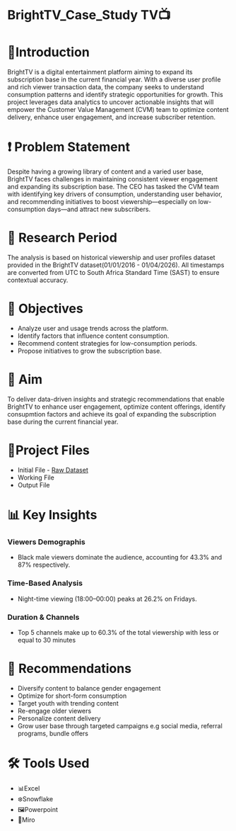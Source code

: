 # BrightTV_Case_Study TV📺

# 🧭Introduction
BrightTV is a digital entertainment platform aiming to expand its subscription base in the current financial year. With a diverse user profile and rich viewer transaction data, the company seeks to understand consumption patterns and identify strategic opportunities for growth. This project leverages data analytics to uncover actionable insights that will empower the Customer Value Management (CVM) team to optimize content delivery, enhance user engagement, and increase subscriber retention.
# ❗ Problem Statement
Despite having a growing library of content and a varied user base, BrightTV faces challenges in maintaining consistent viewer engagement and expanding its subscription base. The CEO has tasked the CVM team with identifying key drivers of consumption, understanding user behavior, and recommending initiatives to boost viewership—especially on low-consumption days—and attract new subscribers.
# 📅 Research Period
The analysis is based on historical viewership and user profiles dataset provided in the BrightTV dataset(01/01/2016 - 01/04/2026). All timestamps are converted from UTC to South Africa Standard Time (SAST) to ensure contextual accuracy.
# 🎯 Objectives
- Analyze user and usage trends across the platform.
- Identify factors that influence content consumption.
- Recommend content strategies for low-consumption periods.
- Propose initiatives to grow the subscription base.
# 🏁 Aim
To deliver data-driven insights and strategic recommendations that enable BrightTV to enhance user engagement, optimize content offerings, identify consupmtion factors and achieve its goal of expanding the subscription base during the current financial year.
# 📁Project Files
- Initial File - [Raw Dataset](https://github.com/KeneilweG/BrightTV_Case_Study/blob/main/Input%20Files/Bright%20TV%20-Dataset%20(1).xlsx)
- Working File
- Output File
# 📊 Key Insights
### Viewers Demographis
- Black male viewers dominate the audience, accounting for 43.3% and 87% respectively.
### Time-Based Analysis
- Night-time viewing (18:00–00:00) peaks at 26.2% on Fridays.
### Duration & Channels
- Top 5 channels make up to 60.3% of the total viewership with less or equal to 30 minutes
# 📌 Recommendations
- Diversify content to balance gender engagement
- Optimize for short-form consumption
- Target youth with trending content
- Re-engage older viewers
- Personalize content delivery
- Grow user base through targeted campaigns e.g social media, referral programs, bundle offers
# 🛠️ Tools Used
- 📊Excel
- ❄️Snowflake
- 🖼️Powerpoint
- 🧠Miro
